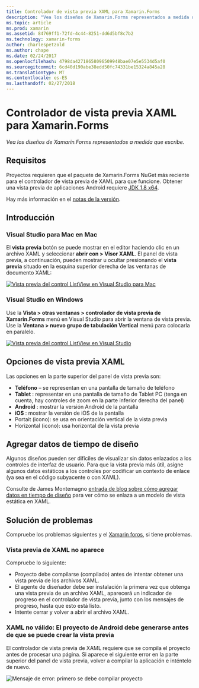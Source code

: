 ```yaml
---
title: Controlador de vista previa XAML para Xamarin.Forms
description: "Vea los diseños de Xamarin.Forms representados a medida que escribe."
ms.topic: article
ms.prod: xamarin
ms.assetid: 84769ff1-72fd-4c44-8251-dd6d5bf8c7b2
ms.technology: xamarin-forms
author: charlespetzold
ms.author: chape
ms.date: 02/24/2017
ms.openlocfilehash: 4798da42718658096509948bae07e5e5534d5af0
ms.sourcegitcommit: 6cd40d190abe38edd50fc74331be15324a845a28
ms.translationtype: MT
ms.contentlocale: es-ES
ms.lasthandoff: 02/27/2018
---
```

# <a name="xaml-previewer-for-xamarinforms"></a>Controlador de vista previa XAML para Xamarin.Forms

_Vea los diseños de Xamarin.Forms representados a medida que escribe._

## <a name="requirements"></a>Requisitos

Proyectos requieren que el paquete de Xamarin.Forms NuGet más reciente para el controlador de vista previa de XAML para que funcione. Obtener una vista previa de aplicaciones Android requiere [JDK 1.8 x64](http://www.oracle.com/technetwork/java/javase/downloads/jdk8-downloads-2133151.html).

Hay más información en el [notas de la versión](https://developer.xamarin.com/releases/studio/xamarin.studio_6.2/xamarin.studio_6.2/#Xamarin_Forms_Previewer).

## <a name="getting-started"></a>Introducción

### <a name="visual-studio-for-mac-on-mac"></a>Visual Studio para Mac en Mac

El **vista previa** botón se puede mostrar en el editor haciendo clic en un archivo XAML y seleccionar **abrir con > Visor XAML**. El panel de vista previa, a continuación, pueden mostrar u ocultar presionando el **vista previa** situado en la esquina superior derecha de las ventanas de documento XAML:

[ ![Vista previa del control ListView en Visual Studio para Mac](xaml-previewer-images/xamlp-list-sml.png "controlador de vista previa de formularios en Visual Studio para Mac")](xaml-previewer-images/xamlp-list.png "controlador de vista previa de formularios en Visual Studio para Mac")

### <a name="visual-studio-on-windows"></a>Visual Studio en Windows

Use la **Vista > otras ventanas > controlador de vista previa de Xamarin.Forms** menú en Visual Studio para abrir la ventana de vista previa. Use la **Ventana > nuevo grupo de tabulación Vertical** menú para colocarla en paralelo.

[ ![Vista previa del control ListView en Visual Studio](xaml-previewer-images/xamlp-list-vs-sml.png "controlador de vista previa de formularios en Visual Studio")](xaml-previewer-images/xamlp-list-vs.png "controlador de vista previa de formularios en Visual Studio")

## <a name="xaml-preview-options"></a>Opciones de vista previa XAML

Las opciones en la parte superior del panel de vista previa son:

* **Teléfono** – se representan en una pantalla de tamaño de teléfono
* **Tablet** : representar en una pantalla de tamaño de Tablet PC (tenga en cuenta, hay controles de zoom en la parte inferior derecha del panel)
* **Android** : mostrar la versión Android de la pantalla
* **iOS** : mostrar la versión de iOS de la pantalla
* Portait (icono): se usa en orientación vertical de la vista previa
* Horizontal (icono): usa horizontal de la vista previa

## <a name="adding-design-time-data"></a>Agregar datos de tiempo de diseño

Algunos diseños pueden ser difíciles de visualizar sin datos enlazados a los controles de interfaz de usuario. Para que la vista previa más útil, asigne algunos datos estáticos a los controles por codificar un contexto de enlace (ya sea en el código subyacente o con XAML).

Consulte de James Montemagno [entrada de blog sobre cómo agregar datos en tiempo de diseño](http://motzcod.es/post/143702671962/xamarinforms-xaml-previewer-design-time-data) para ver cómo se enlaza a un modelo de vista estática en XAML.

## <a name="troubleshooting"></a>Solución de problemas

Compruebe los problemas siguientes y el [Xamarin foros](https://forums.xamarin.com/categories/xamarin-forms), si tiene problemas.

### <a name="xaml-preview-isnt-showing"></a>Vista previa de XAML no aparece

Compruebe lo siguiente:

* Proyecto debe compilarse (compilado) antes de intentar obtener una vista previa de los archivos XAML.
* El agente de diseñador debe ser instalación la primera vez que obtenga una vista previa de un archivo XAML, aparecerá un indicador de progreso en el controlador de vista previa, junto con los mensajes de progreso, hasta que esto está listo.
* Intente cerrar y volver a abrir el archivo XAML.

### <a name="invalid-xaml-the-android-project-needs-to-built-before-preview-can-be-created"></a>XAML no válido: El proyecto de Android debe generarse antes de que se puede crear la vista previa

El controlador de vista previa de XAML requiere que se compila el proyecto antes de procesar una página.
Si aparece el siguiente error en la parte superior del panel de vista previa, volver a compilar la aplicación e inténtelo de nuevo.

![Mensaje de error: primero se debe compilar proyecto](xaml-previewer-images/error-not-built-sml.png "mensaje de Error: volver a generar el proyecto")
